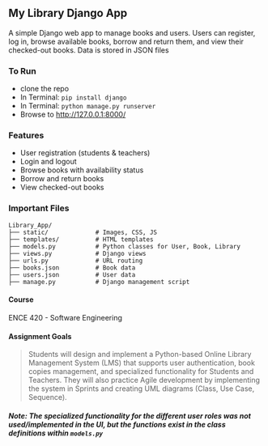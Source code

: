 ## My Library Django App
A simple Django web app to manage books and users. Users can register, log in, browse available books, borrow and return them, and view their checked-out books. Data is stored in JSON files

### To Run
- clone the repo
- In Terminal: `pip install django`
- In Terminal: `python manage.py runserver`
- Browse to http://127.0.0.1:8000/

### Features
- User registration (students & teachers)
- Login and logout
- Browse books with availability status
- Borrow and return books
- View checked-out books

### Important Files
```
Library_App/
├── static/             # Images, CSS, JS
├── templates/          # HTML templates
├── models.py           # Python classes for User, Book, Library
├── views.py            # Django views
├── urls.py             # URL routing
├── books.json          # Book data
├── users.json          # User data
├── manage.py           # Django management script
```

#### Course
ENCE 420 - Software Engineering

#### Assignment Goals
>Students will design and implement a Python-based Online Library Management System (LMS) that supports user authentication, book copies management, and specialized functionality for Students and Teachers. They will also practice Agile development by implementing the system in Sprints and creating UML diagrams (Class, Use Case, Sequence).

##### Note: The specialized functionality for the different user roles was not used/implemented in the UI, but the functions exist in the class definitions within `models.py`

